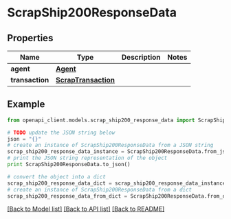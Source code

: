 # ScrapShip200ResponseData


## Properties
Name | Type | Description | Notes
------------ | ------------- | ------------- | -------------
**agent** | [**Agent**](Agent.md) |  | 
**transaction** | [**ScrapTransaction**](ScrapTransaction.md) |  | 

## Example

```python
from openapi_client.models.scrap_ship200_response_data import ScrapShip200ResponseData

# TODO update the JSON string below
json = "{}"
# create an instance of ScrapShip200ResponseData from a JSON string
scrap_ship200_response_data_instance = ScrapShip200ResponseData.from_json(json)
# print the JSON string representation of the object
print ScrapShip200ResponseData.to_json()

# convert the object into a dict
scrap_ship200_response_data_dict = scrap_ship200_response_data_instance.to_dict()
# create an instance of ScrapShip200ResponseData from a dict
scrap_ship200_response_data_from_dict = ScrapShip200ResponseData.from_dict(scrap_ship200_response_data_dict)
```
[[Back to Model list]](../README.md#documentation-for-models) [[Back to API list]](../README.md#documentation-for-api-endpoints) [[Back to README]](../README.md)


